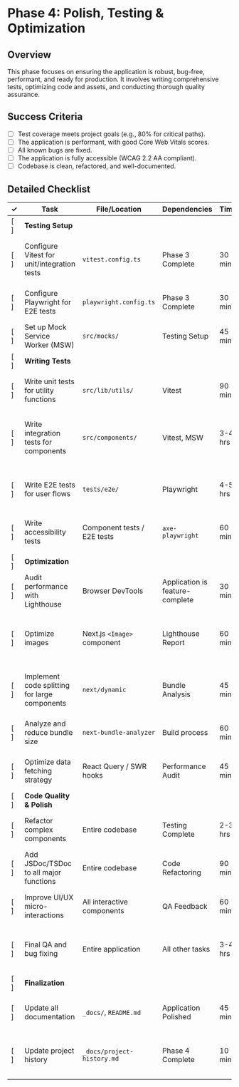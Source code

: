 # Phase 4: Polish, Testing & Optimization

## Overview
This phase focuses on ensuring the application is robust, bug-free, performant, and ready for production. It involves writing comprehensive tests, optimizing code and assets, and conducting thorough quality assurance.

## Success Criteria
- [ ] Test coverage meets project goals (e.g., 80% for critical paths).
- [ ] The application is performant, with good Core Web Vitals scores.
- [ ] All known bugs are fixed.
- [ ] The application is fully accessible (WCAG 2.2 AA compliant).
- [ ] Codebase is clean, refactored, and well-documented.

## Detailed Checklist

| ✓ | Task                                     | File/Location                                 | Dependencies                      | Time    | Status      | Notes                                                         |
|---|------------------------------------------|-----------------------------------------------|-----------------------------------|---------|-------------|---------------------------------------------------------------|
| [ ] | **Testing Setup**                        |                                               |                                   |         |             |                                                               |
| [ ] | Configure Vitest for unit/integration tests| `vitest.config.ts`                            | Phase 3 Complete                  | 30 min  | Not Started | Set up test environment, globals, and coverage reporting.     |
| [ ] | Configure Playwright for E2E tests       | `playwright.config.ts`                        | Phase 3 Complete                  | 30 min  | Not Started | Configure browsers, base URL, and reporters.                  |
| [ ] | Set up Mock Service Worker (MSW)         | `src/mocks/`                                  | Testing Setup                     | 45 min  | Not Started | For mocking API requests in tests.                            |
| [ ] | **Writing Tests**                        |                                               |                                   |         |             |                                                               |
| [ ] | Write unit tests for utility functions   | `src/lib/utils/`                              | Vitest                            | 90 min  | Not Started | Test all helpers, formatters, and validators.                 |
| [ ] | Write integration tests for components   | `src/components/`                             | Vitest, MSW                       | 3-4 hrs | Not Started | Test component rendering, interactions, and state changes.    |
| [ ] | Write E2E tests for user flows         | `tests/e2e/`                                  | Playwright                        | 4-5 hrs | Not Started | Test critical user journeys (e.g., auth, create, delete). |
| [ ] | Write accessibility tests              | Component tests / E2E tests                   | `axe-playwright`                  | 60 min  | Not Started | Integrate accessibility checks into the test suite.           |
| [ ] | **Optimization**                         |                                               |                                   |         |             |                                                               |
| [ ] | Audit performance with Lighthouse        | Browser DevTools                              | Application is feature-complete   | 30 min  | Not Started | Check Core Web Vitals (LCP, FID, CLS).                        |
| [ ] | Optimize images                        | Next.js `<Image>` component                     | Lighthouse Report                 | 60 min  | Not Started | Use modern formats (WebP), responsive sizes, and lazy loading.|
| [ ] | Implement code splitting for large components | `next/dynamic`                           | Bundle Analysis                   | 45 min  | Not Started | Lazy load components that are not needed on initial render.   |
| [ ] | Analyze and reduce bundle size         | `next-bundle-analyzer`                        | Build process                     | 60 min  | Not Started | Identify and remove or replace large dependencies.            |
| [ ] | Optimize data fetching strategy        | React Query / SWR hooks                       | Performance Audit                 | 45 min  | Not Started | Implement caching, stale-while-revalidate, etc.             |
| [ ] | **Code Quality & Polish**                |                                               |                                   |         |             |                                                               |
| [ ] | Refactor complex components              | Entire codebase                               | Testing Complete                  | 2-3 hrs | Not Started | Break down large components, simplify logic.                  |
| [ ] | Add JSDoc/TSDoc to all major functions | Entire codebase                               | Code Refactoring                  | 90 min  | Not Started | Ensure code is well-documented.                               |
| [ ] | Improve UI/UX micro-interactions       | All interactive components                    | QA Feedback                       | 60 min  | Not Started | Add subtle animations, transitions, and feedback.             |
| [ ] | Final QA and bug fixing                | Entire application                            | All other tasks                   | 3-4 hrs | Not Started | Conduct a full application walkthrough and fix all bugs.      |
| [ ] | **Finalization**                         |                                               |                                   |         |             |                                                               |
| [ ] | Update all documentation               | `_docs/`, `README.md`                         | Application Polished              | 45 min  | Not Started | Ensure all guides and readmes are up-to-date.                 |
| [ ] | Update project history                 | `_docs/project-history.md`                    | Phase 4 Complete                  | 10 min  | Not Started | Log completion of testing and optimization phase.             |
